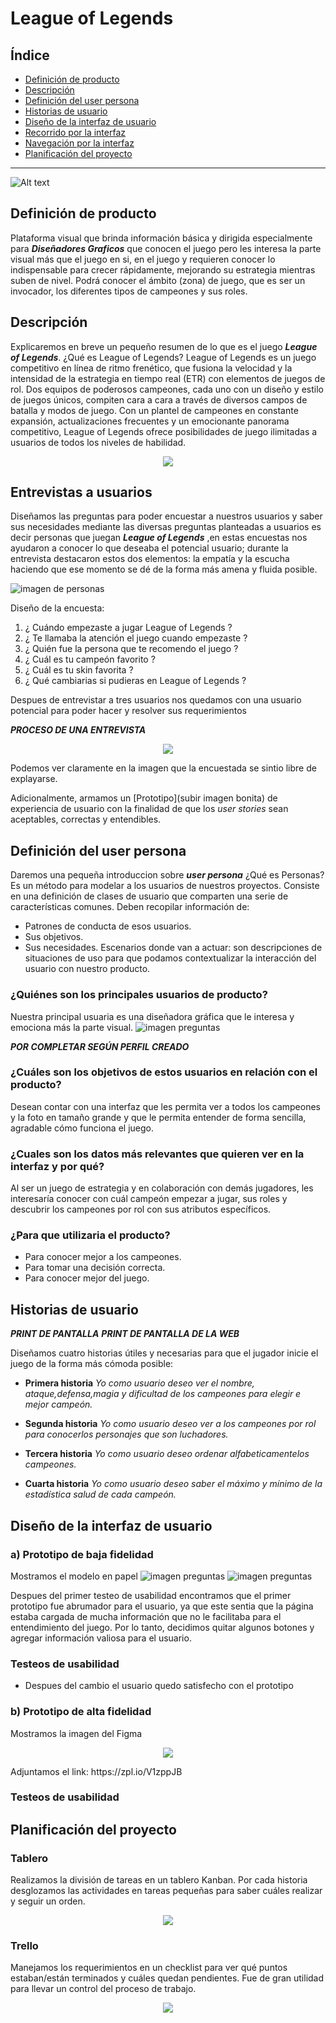 
# League of Legends 

## Índice
* [Definición de producto](#definición-del-producto)
* [Descripción](#resumen-del-proyecto)
* [Definición del user persona](#definición-del-user-persona)
* [Historias de usuario](#historias-de-usuario)
* [Diseño de la interfaz de usuario](#diseño-de-la-interfaz-de-usuario)
* [Recorrido por la interfaz](#recorrido-por-la-intefaz)
* [Navegación por la interfaz](#navegación-por-la-intefaz)
* [Planificación del proyecto](#planificación-del-proyecto)

***
![Alt text](https://www.dafont.com/forum/attach/orig/4/8/48913.png "Title")
## Definición de producto

Plataforma visual que brinda información básica y dirigida especialmente para **_Diseñadores Graficos_** que conocen el juego pero les interesa la parte visual más que el juego en si, en el juego y requieren conocer lo indispensable para crecer rápidamente, mejorando su estrategia mientras suben de nivel. Podrá conocer el ámbito (zona) de juego, que es ser un invocador, los diferentes tipos de campeones y sus roles.

## Descripción

Explicaremos en breve un pequeño resumen de lo que es el juego **_League of Legends_**.
¿Qué es League of Legends?
League of Legends es un juego competitivo en línea de ritmo frenético, que fusiona la velocidad y la intensidad de la estrategia en tiempo real (ETR) con elementos de juegos de rol. Dos equipos de poderosos campeones, cada uno con un diseño y estilo de juegos únicos, compiten cara a cara a través de diversos campos de batalla y modos de juego. Con un plantel de campeones en constante expansión, actualizaciones frecuentes y un emocionante panorama competitivo, League of Legends ofrece posibilidades de juego ilimitadas a usuarios de todos los niveles de habilidad.
<p align="center"><img src="https://vignette.wikia.nocookie.net/leagueoflegends/images/4/4f/Nidalee_0.jpg/revision/latest/scale-to-width-down/640?cb=20150211233847&path-prefix=es
">
</p>

## Entrevistas a usuarios

Diseñamos las preguntas para poder encuestar a nuestros usuarios y saber sus necesidades mediante las diversas preguntas planteadas a usuarios es decir personas que juegan **_League of Legends_** ,en estas encuestas nos ayudaron a conocer lo que deseaba el potencial usuario; durante la entrevista destacaron estos dos elementos: la empatía y la escucha haciendo que ese momento se dé de la forma más amena y fluida posible.

![imagen de personas](https://files.merca20.com/uploads/2018/12/videollamada-de-negocios.jpg)

Diseño de la encuesta:

1. ¿ Cuándo empezaste a jugar League of Legends ?
2. ¿ Te llamaba la atención el juego cuando empezaste ?
3. ¿ Quién fue la persona que te recomendo el juego ?
4. ¿ Cuál es tu campeón favorito ?
5. ¿ Cuál es tu skin favorita ?
6. ¿ Qué cambiarias si pudieras en League of Legends ?


Despues de entrevistar a tres usuarios nos quedamos con una usuario potencial para poder hacer y resolver sus requerimientos




**_PROCESO DE UNA ENTREVISTA_**

<p align="center"><img 
src="https://i.ibb.co/fxyR9Hq/proceso-de-usuario.png
">
</p>

Podemos ver claramente en la imagen que la encuestada se sintio libre de explayarse.

Adicionalmente, armamos un [Prototipo](subir imagen bonita) de experiencia de usuario con la finalidad de que los _user stories_ sean aceptables, correctas y entendibles.

## Definición del user persona

Daremos una pequeña introduccion sobre **_user persona_**
¿Qué es Personas?
Es un método para modelar a los usuarios de nuestros proyectos. Consiste en una definición de clases de usuario que comparten una serie de características comunes. Deben recopilar información de:

- Patrones de conducta de esos usuarios.
- Sus objetivos.
- Sus necesidades.
Escenarios donde van a actuar: son descripciones de situaciones de uso para que podamos contextualizar la interacción del usuario con nuestro producto.

### ¿Quiénes son los principales usuarios de producto?
Nuestra principal usuaria es una diseñadora gráfica que le interesa y emociona más la parte visual.
![imagen preguntas](https://drive.google.com/drive/folders/1IoPAkLwNCDTGoXHTEDypxJ7xYEaWw6yw)

 **_POR COMPLETAR SEGÚN PERFIL CREADO_** 

### ¿Cuáles son los objetivos de estos usuarios en relación con el producto?
Desean contar con una interfaz que les permita ver a todos los campeones y la foto en tamaño grande y que le permita entender de forma sencilla, agradable cómo funciona el juego.
### ¿Cuales son los datos más relevantes que quieren ver en la interfaz y por qué?
Al ser un juego de estrategia y en colaboración con demás jugadores, les interesaría conocer con cuál campeón empezar a jugar, sus roles y descubrir los campeones por rol con sus atributos específicos. 
### ¿Para que utilizaria el producto?
- Para conocer mejor a los campeones.
- Para tomar una decisión correcta.
- Para conocer mejor del juego.

## Historias de usuario

**_PRINT DE PANTALLA_**
**_PRINT DE PANTALLA DE LA WEB_**

Diseñamos cuatro historias útiles y necesarias para que el jugador inicie el juego de la forma más cómoda posible:

* **Primera historia**
_Yo como usuario deseo ver el nombre, ataque,defensa,magia y dificultad de los campeones para elegir e mejor campeón._
* **Segunda historia**
_Yo como usuario deseo ver a los campeones por rol para conocerlos personajes que son luchadores._

* **Tercera historia**
_Yo como usuario deseo ordenar alfabeticamentelos campeones._

* **Cuarta historia**
_Yo como usuario deseo saber el máximo y mínimo de la estadística salud de cada campeón._
## Diseño de la interfaz de usuario

### **a) Prototipo de baja fidelidad**
Mostramos el modelo en papel
![imagen preguntas](https://i.ibb.co/zQFKZyp/Whats-App-Image-2019-01-07-at-7-46-18-AM.jpg)
![imagen preguntas](https://i.ibb.co/M1cJf7h/Whats-App-Image-2019-01-07-at-7-46-12-AM-1.jpg)

Despues del primer testeo de usabilidad encontramos que el primer prototipo fue abrumador para el usuario, ya que este sentia que la página estaba cargada de mucha información que no le facilitaba para el entendimiento del juego. Por lo tanto, decidimos quitar algunos botones y agregar información valiosa para el usuario.
### Testeos de usabilidad
- Despues del cambio el usuario quedo satisfecho con el prototipo

### **b) Prototipo de alta fidelidad**

Mostramos la imagen del Figma
<p align="center"><img 
src="https://i.ibb.co/ggWJ7gb/imagen-de-zeplin.png
">
</p>
Adjuntamos el link: https://zpl.io/V1zppJB

### Testeos de usabilidad

## Planificación del proyecto

### Tablero
Realizamos la división de tareas en un tablero Kanban. Por cada historia desglozamos las actividades en tareas pequeñas para saber cuáles realizar y seguir un orden.

<p align="center"><img 
src="https://i.ibb.co/d2QF3mR/Whats-App-Image-2019-01-14-at-1-27-18-PM1.jpg
">
</p>

### Trello
Manejamos los requerimientos en un checklist para ver qué puntos estaban/están terminados y cuáles quedan pendientes. Fue de gran utilidad para llevar un control del proceso de trabajo.

<p align="center"><img 
src="https://i.ibb.co/sKb0sv6/trelllo.png
">
</p>
